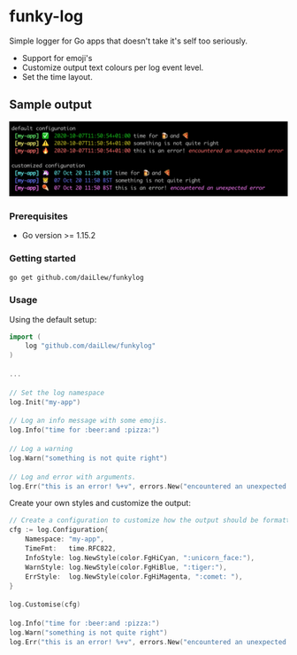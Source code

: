 # funky-log
Simple logger for Go apps that doesn't take it's self too seriously.
- Support for emoji's
- Customize output text colours per log event level.
- Set the time layout.

## Sample output

![Alt text](preview.png?raw=true "Optional Title")

### Prerequisites
- Go version >= 1.15.2

### Getting started
```
go get github.com/daiLlew/funkylog
```

### Usage
Using the default setup:
```go
import (
    log "github.com/daiLlew/funkylog"
)

...

// Set the log namespace
log.Init("my-app")

// Log an info message with some emojis.
log.Info("time for :beer:and :pizza:")

// Log a warning
log.Warn("something is not quite right")

// Log and error with arguments.
log.Err("this is an error! %+v", errors.New("encountered an unexpected error"))
```
Create your own styles and customize the output:

```go
// Create a configuration to customize how the output should be formatted.
cfg := log.Configuration{
    Namespace: "my-app",
    TimeFmt:   time.RFC822,
    InfoStyle: log.NewStyle(color.FgHiCyan, ":unicorn_face:"),
    WarnStyle: log.NewStyle(color.FgHiBlue, ":tiger:"),
    ErrStyle:  log.NewStyle(color.FgHiMagenta, ":comet: "),
}

log.Customise(cfg)

log.Info("time for :beer:and :pizza:")
log.Warn("something is not quite right")
log.Err("this is an error! %+v", errors.New("encountered an unexpected error"))
```  

